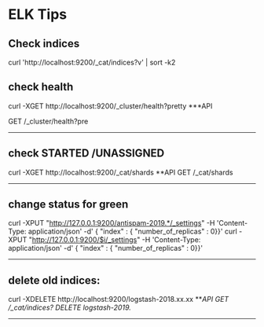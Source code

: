 # ELK Tips
## Check indices
curl 'http://localhost:9200/_cat/indices?v' | sort -k2

## check health
curl -XGET http://localhost:9200/_cluster/health?pretty
***API

GET /_cluster/health?pre 

****************************************

## check STARTED /UNASSIGNED
curl -XGET http://localhost:9200/_cat/shards
**API
GET /_cat/shards

****************************************

## change status for green
curl -XPUT "http://127.0.0.1:9200/antispam-2019.*/_settings" -H 'Content-Type: application/json' -d' { "index" : { "number_of_replicas" : 0}}'
curl -XPUT "http://127.0.0.1:9200/$i/_settings" -H 'Content-Type: application/json' -d' { "index" : { "number_of_replicas" : 0}}'

****************************************

## delete old indices:
curl -XDELETE http://localhost:9200/logstash-2018.xx.xx
***API
GET /_cat/indices?
DELETE logstash-2019.*
****************************************

